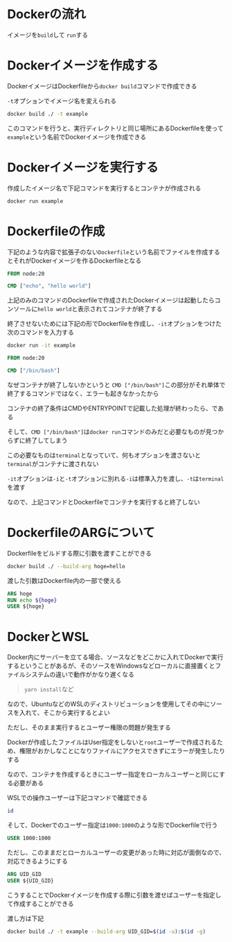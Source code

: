 # Dockerの流れ
イメージを`build`して
`run`する

# Dockerイメージを作成する
DockerイメージはDockerfileから`docker build`コマンドで作成できる

`-t`オプションでイメージ名を変えられる

```sh
docker build ./ -t example
```
このコマンドを行うと、実行ディレクトリと同じ場所にあるDockerfileを使って`example`という名前でDockerイメージを作成できる

# Dockerイメージを実行する
作成したイメージ名で下記コマンドを実行するとコンテナが作成される
```sh
docker run example
```

# Dockerfileの作成
下記のような内容で拡張子のない`Dockerfile`という名前でファイルを作成するとそれがDockerイメージを作るDockerfileとなる

```dockerfile
FROM node:20

CMD ["echo", "hello world"]
```
上記のみのコマンドのDockerfileで作成されたDockerイメージは起動したらコンソールに`hello world`と表示されてコンテナが終了する

終了させないためには下記の形でDockerfileを作成し、`-it`オプションをつけた次のコマンドを入力する

```sh
docker run -it example
```

```dockerfile
FROM node:20

CMD ["/bin/bash"]
```

なぜコンテナが終了しないかというと
`CMD ["/bin/bash"]`この部分がそれ単体で終了するコマンドではなく、エラーも起きなかったから

コンテナの終了条件はCMDやENTRYPOINTで記載した処理が終わったら、である

そして、`CMD ["/bin/bash"]`は`docker run`コマンドのみだと必要なものが見つからずに終了してしまう

この必要なものは`terminal`となっていて、何もオプションを渡さないと`terminal`がコンテナに渡されない

`-it`オプションは`-i`と`-t`オプションに別れる`-i`は標準入力を渡し、`-t`は`terminal`を渡す

なので、上記コマンドとDockerfileでコンテナを実行すると終了しない


# DockerfileのARGについて
Dockerfileをビルドする際に引数を渡すことができる
```sh
docker build ./ --build-arg hoge=hello
```
渡した引数はDockerfile内の一部で使える
```dockerfile
ARG hoge
RUN echo ${hoge}
USER ${hoge}
```

# DockerとWSL
Docker内にサーバーを立てる場合、ソースなどをどこかに入れてDockerで実行するということがあるが、そのソースをWindowsなどローカルに直接置くとファイルシステムの違いで動作がかなり遅くなる
> `yarn install`など

なので、UbuntuなどのWSLのディストリビューションを使用してその中にソースを入れて、そこから実行するとよい

ただし、そのまま実行するとユーザー権限の問題が発生する

Dockerが作成したファイルはUser指定をしないと`root`ユーザーで作成されるため、権限がおかしなことになりファイルにアクセスできずにエラーが発生したりする

なので、コンテナを作成するときにユーザー指定をローカルユーザーと同じにする必要がある

WSLでの操作ユーザーは下記コマンドで確認できる
```sh
id
```

そして、Dockerでのユーザー指定は`1000:1000`のような形でDockerfileで行う

```dockerfile
USER 1000:1000
```

ただし、このままだとローカルユーザーの変更があった時に対応が面倒なので、対応できるようにする

```dockerfile
ARG UID_GID
USER ${UID_GID}
```

こうすることでDockerイメージを作成する際に引数を渡せばユーザーを指定して作成することができる

渡し方は下記
```sh
docker build ./ -t example --build-arg UID_GID=$(id -u):$(id -g)
```
